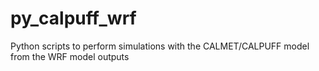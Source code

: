 # py_calpuff_wrf
 Python scripts to perform simulations with the CALMET/CALPUFF model from the WRF model outputs
